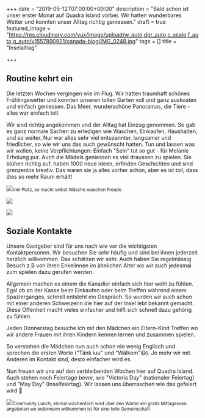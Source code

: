 +++
date = "2019-05-12T07:00:00+00:00"
description = "Bald schon ist unser erster Monat auf Quadra Island vorbei. Wir hatten wunderbares Wetter und konnten unser Alltag richtig geniessen."
draft = true
featured_image = "https://res.cloudinary.com/yux/image/upload/w_auto,dpr_auto,c_scale,f_auto,q_auto/v1557890921/canada-blog/IMG_0248.jpg"
tags = []
title = "Inselalltag"

+++
## Routine kehrt ein

Die letzten Wochen vergingen wie im Flug. Wir hatten traumhaft schönes Frühlingswetter und konnten unseren tollen Garten voll und ganz auskosten und einfach geniessen. Das Meer, wunderschöne Panoramas, die Tiere - alles war einfach toll.

Wir sind richtig angekommen und der Alltag hat Einzug genommen. So gab es ganz normale Sachen zu erledigen wie Waschen, Einkaufen, Haushalten, und so weiter. Nur war alles sehr viel entspannter, langsamer und friedlicher, so wie wir uns das auch gewünscht hatten. Tun und lassen was wir wollen, keine Verpflichtungen: Einfach "Sein" tut so gut - für Melanie Erholung pur. Auch die Mädels geniessen es viel draussen zu spielen. Sie blühen richtig auf, haben 1000 neue Ideen, erfinden Geschichten und sind grenzenlos kreativ. Das waren sie ja alles vorher schon, aber es ist toll, dass dies so mehr Raum erhält!

![](https://res.cloudinary.com/yux/image/upload/w_auto,dpr_auto,c_scale,f_auto,q_auto/v1557890327/canada-blog/IMG_0235.jpg)<small>Viel Platz, so macht selbst Wäsche waschen Freude</small>

![](https://res.cloudinary.com/yux/image/upload/w_auto,dpr_auto,c_scale,f_auto,q_auto/v1557890814/canada-blog/IMG_0168.jpg)

![](https://res.cloudinary.com/yux/image/upload/w_auto,dpr_auto,c_scale,f_auto,q_auto/v1557717981/canada-blog/IMG_0189.jpg)

## Soziale Kontakte

Unsere Gastgeber sind für uns nach wie vor die wichtigsten Kontaktpersonen. Wir besuchen Sie sehr häufig und sind bei ihnen jederzeit herzlich willkommen. Das schätzen wir sehr. Auch haben Sie regelmässig Besuch z.B von ihren Enkelinnen im ähnlichen Alter wo wir auch jedesmal zum spielen dazu gerufen werden.

Allgemein machen es einem die Kanadier einfach sich hier wohl zu fühlen. Egal ob an der Kasse beim Einkaufen oder beim Treffen während einem Spazierganges, schnell entsteht ein Gespräch. So wurden wir auch schon mit einer anderen Schweizerin die hier auf der Insel lebt bekannt gemacht. Diese Offenheit macht vieles einfacher und hilft sich schnell dazu gehörig zu fühlen.

Jeden Donnerstag besuche ich mit den Mädchen ein Eltern-Kind Treffen wo wir andere Frauen mit ihren Kindern kennen lernen und zusammen spielen.

So verstehen die Mädchen nun auch schon ein wenig Englisch und sprechen die ersten Worte ("Tänk iuu" und "Wälkom"😃). Je mehr wir mit Anderen im Kontakt sind, desto einfacher wird es.

Nun freuen wir uns auf den verbleibenden Wochen hier auf Quadra Island. Auch stehen noch Feiertage bevor, wie "Victoria Day" (nationaler Feiertag) und "May Day" (Inselfeiertag). Wir lassen uns überraschen wie das gefeiert wird 🙂

![](https://res.cloudinary.com/yux/image/upload/w_auto,dpr_auto,c_scale,f_auto,q_auto/v1557891114/canada-blog/IMG_0216.jpg)<small>Community Lunch, einmal wöchentlich wird über den Winter ein gratis Mittagessen angeboten wo jedermann willkommen ist für eine tolle Gemeinschaft</small>